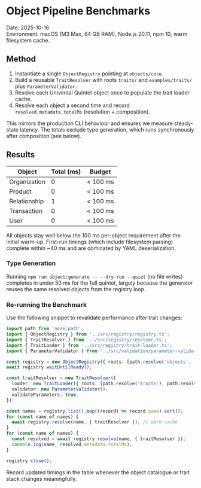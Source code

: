 # Object Pipeline Benchmarks

Date: 2025-10-16  
Environment: macOS (M3 Max, 64 GB RAM), Node.js 20.11, npm 10, warm filesystem cache.

## Method

1. Instantiate a single `ObjectRegistry` pointing at `objects/core`.
2. Build a reusable `TraitResolver` with roots `traits/` and `examples/traits/` plus `ParameterValidator`.
3. Resolve each Universal Quintet object once to populate the trait loader cache.
4. Resolve each object a second time and record `resolved.metadata.totalMs` (resolution + composition).

This mirrors the production CLI behaviour and ensures we measure steady-state latency. The totals exclude type generation, which runs synchronously after composition (see below).

## Results

| Object | Total (ms) | Budget |
| --- | --- | --- |
| Organization | 0 | < 100 ms |
| Product | 0 | < 100 ms |
| Relationship | 1 | < 100 ms |
| Transaction | 0 | < 100 ms |
| User | 0 | < 100 ms |

All objects stay well below the 100 ms per-object requirement after the initial warm-up. First-run timings (which include filesystem parsing) complete within ~40 ms and are dominated by YAML deserialization.

### Type Generation

Running `npm run object:generate -- --dry-run --quiet` (no file writes) completes in under 50 ms for the full quintet, largely because the generator reuses the same resolved objects from the registry loop.

### Re-running the Benchmark

Use the following snippet to revalidate performance after trait changes:

```ts
import path from 'node:path';
import { ObjectRegistry } from '../src/registry/registry.ts';
import { TraitResolver } from '../src/registry/resolver.ts';
import { TraitLoader } from '../src/registry/trait-loader.ts';
import { ParameterValidator } from '../src/validation/parameter-validator.ts';

const registry = new ObjectRegistry({ roots: [path.resolve('objects', 'core')], watch: false });
await registry.waitUntilReady();

const traitResolver = new TraitResolver({
  loader: new TraitLoader({ roots: [path.resolve('traits'), path.resolve('examples', 'traits')] }),
  validator: new ParameterValidator(),
  validateParameters: true,
});

const names = registry.list().map((record) => record.name).sort();
for (const name of names) {
  await registry.resolve(name, { traitResolver }); // warm cache
}
for (const name of names) {
  const resolved = await registry.resolve(name, { traitResolver });
  console.log(name, resolved.metadata.totalMs);
}

registry.close();
```

Record updated timings in the table whenever the object catalogue or trait stack changes meaningfully.
